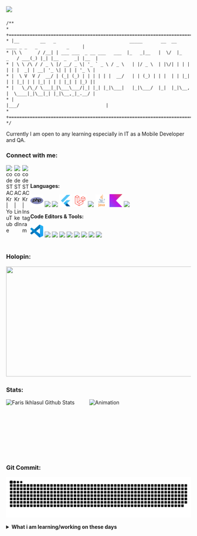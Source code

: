 <h4 align="left">
    <img src="https://readme-typing-svg.herokuapp.com/?lines=こんにちは+👋;Hello+There..+👋;This+is+Faris+I+H..;Nice+To+Meet+You!;はじめまして!&size=35">
</h4>

```
/**
* +=====================================================================================================+
* |__        __   _                            _____       __  __          ____ _ _   _           _     |
* |\ \      / /__| | ___ ___  _ __ ___   ___  |_   _|__   |  \/  |_   _   / ___(_) |_| |__  _   _| |__  |
* | \ \ /\ / / _ \ |/ __/ _ \| '_ ` _ \ / _ \   | |/ _ \  | |\/| | | | | | |  _| | __| '_ \| | | | '_ \ |
* |  \ V  V /  __/ | (_| (_) | | | | | |  __/   | | (_) | | |  | | |_| | | |_| | | |_| | | | |_| | |_) ||
* |   \_/\_/ \___|_|\___\___/|_| |_| |_|\___|   |_|\___/  |_|  |_|\__, |  \____|_|\__|_| |_|\__,_|_.__/ |
* |                                                               |___/                                 |
* +=====================================================================================================+
*/
```

Currently I am open to any learning especially in IT as a Mobile Developer and QA. 

### Connect with me:

<img align="left" alt="codeSTACKr | YouTube" width="22px" src="https://cdn.jsdelivr.net/npm/simple-icons@v3/icons/youtube.svg" />
<img align="left" alt="codeSTACKr | LinkedIn" width="22px" src="https://cdn.jsdelivr.net/npm/simple-icons@v3/icons/linkedin.svg" />
<img align="left" alt="codeSTACKr | Instagram" width="22px" src="https://cdn.jsdelivr.net/npm/simple-icons@v3/icons/instagram.svg" />
<br>
<br>

**Languages:** 

<code><img height="35" src="https://raw.githubusercontent.com/github/explore/80688e429a7d4ef2fca1e82350fe8e3517d3494d/topics/php/php.png"></code>
<code><img height="35" src="https://www.svgrepo.com/show/303206/javascript-logo.svg"></code>
<code><img height="35" src="https://img.icons8.com/color/144/000000/python--v1.png"></code> 
<code><img height="35" src="https://raw.githubusercontent.com/github/explore/80688e429a7d4ef2fca1e82350fe8e3517d3494d/topics/flutter/flutter.png"></code>
<code><img height="35" src="https://raw.githubusercontent.com/github/explore/80688e429a7d4ef2fca1e82350fe8e3517d3494d/topics/laravel/laravel.png"></code>
<code><img height="35" src="https://upload.wikimedia.org/wikipedia/commons/a/a7/React-icon.svg"></code>
<code><img height="35" src="https://raw.githubusercontent.com/github/explore/5c058a388828bb5fde0bcafd4bc867b5bb3f26f3/topics/java/java.png"></code>
<code><img height="35" src="https://raw.githubusercontent.com/github/explore/5c058a388828bb5fde0bcafd4bc867b5bb3f26f3/topics/kotlin/kotlin.png"></code>
<code><img height="35" src="https://seeklogo.com/images/D/dart-logo-FDA1939EC4-seeklogo.com.png"></code>

**Code Editors & Tools:**

<code><img height="35" src="https://raw.githubusercontent.com/github/explore/80688e429a7d4ef2fca1e82350fe8e3517d3494d/topics/visual-studio-code/visual-studio-code.png"></code>
<code><img height="35" src="https://resources.jetbrains.com/storage/products/company/brand/logos/IntelliJ_IDEA_icon.png"></code>
<code><img height="35" src="https://wakatime.com/static/img/editor-icons/android-studio-128.png"></code>
<code><img height="35" src="https://wakatime.com/static/img/editor-icons/netbeans-128.png"></code>
<code><img height="35" src="https://wakatime.com/static/img/editor-icons/dbeaver-128.png"></code>
<code><img height="35" src="https://staruml.io/image/staruml_logo.png"></code>
<code><img height="35" src="https://upload.wikimedia.org/wikipedia/commons/thumb/d/d0/Google_Colaboratory_SVG_Logo.svg/1200px-Google_Colaboratory_SVG_Logo.svg.png?20221103151432"></code>
<code><img height="35" src="https://upload.wikimedia.org/wikipedia/commons/thumb/3/33/Figma-logo.svg/600px-Figma-logo.svg.png?20190122211436"></code>
<code><img height="35" src="https://upload.wikimedia.org/wikipedia/commons/thumb/2/29/Postgresql_elephant.svg/800px-Postgresql_elephant.svg.png"></code>
<br>
<br>
### Holopin:

<a href="https://www.holopin.io/@xalvetra">
    <img src="https://holopin.me/xalvetra" width="850" height="300">
</a>

### Stats:
<img width="45%" align="left" alt="Faris Ikhlasul Github Stats" src="https://github-readme-stats.vercel.app/api?username=farisikhhaq&show_icons=true&hide_border=true&theme=tokyonight" />
<img width="38%" align="left" alt="Animation" src="https://github-readme-stats.vercel.app/api/top-langs/?username=farisikhhaq&layout=compact&hide_border=true&theme=tokyonight" />

[youtube]: https://www.youtube.com/channel/UC0-KT7C9MMRo8xnE5ZQPD4g
[instagram]: https://www.instagram.com/xalfaris_26/?hl=id
[linkedin]: https://www.linkedin.com/in/faris-ikhlasul-haq-23927a152/
[work]: https://www.wri.polinema.ac.id/

<br>
<br>
<br>
<br>
<br>
<br>
<br>
<br>
<br>

### Git Commit:
<p>
    <img src="https://raw.githubusercontent.com/farisikhhaq/farisikhhaq/output/snake.svg" alt="Snake animation" />
</p>

<details>
 <summary><strong>What i am learning/working on these days</strong></summary>
    - 🔭 I’m currently work on IDETAMA  </br>
    - 💬 Ask me about anything -> <a href="mailto:farisikhlasulhaq@yahoo.co.id">Email me!</a> </br>
    - 📫 How to reach me: <a href="mailto:farisikhhaq@gmail.com">Email me!</a>  </br>
</details>
